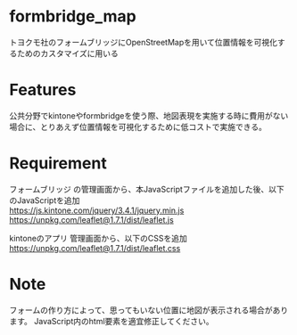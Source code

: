 # formbridge_map

トヨクモ社のフォームブリッジにOpenStreetMapを用いて位置情報を可視化するためのカスタマイズに用いる

# Features

公共分野でkintoneやformbridgeを使う際、地図表現を実施する時に費用がない場合に、とりあえず位置情報を可視化するために低コストで実施できる。

# Requirement

フォームブリッジ の管理画面から、本JavaScriptファイルを追加した後、以下のJavaScriptを追加  
https://js.kintone.com/jquery/3.4.1/jquery.min.js  
https://unpkg.com/leaflet@1.7.1/dist/leaflet.js  

kintoneのアプリ 管理画面から、以下のCSSを追加  
https://unpkg.com/leaflet@1.7.1/dist/leaflet.css

# Note

フォームの作り方によって、思ってもいない位置に地図が表示される場合があります。
JavaScript内のhtml要素を適宜修正してください。
